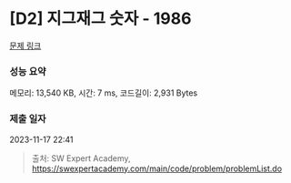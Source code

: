 # [D2] 지그재그 숫자 - 1986 

[문제 링크](https://swexpertacademy.com/main/code/problem/problemDetail.do?contestProbId=AV5PxmBqAe8DFAUq) 

### 성능 요약

메모리: 13,540 KB, 시간: 7 ms, 코드길이: 2,931 Bytes

### 제출 일자

2023-11-17 22:41



> 출처: SW Expert Academy, https://swexpertacademy.com/main/code/problem/problemList.do